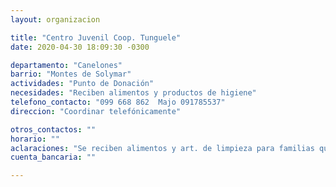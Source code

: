 ```yaml
---
layout: organizacion

title: "Centro Juvenil Coop. Tunguele"
date: 2020-04-30 18:09:30 -0300

departamento: "Canelones"
barrio: "Montes de Solymar"
actividades: "Punto de Donación"
necesidades: "Reciben alimentos y productos de higiene"
telefono_contacto: "099 668 862  Majo 091785537"
direccion: "Coordinar telefónicamente"

otros_contactos: ""
horario: ""
aclaraciones: "Se reciben alimentos y art. de limpieza para familias que los necesiten."
cuenta_bancaria: ""

---
```


